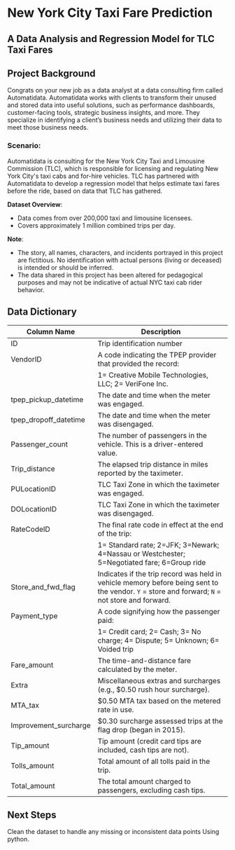 # New York City Taxi Fare Prediction

## A Data Analysis and Regression Model for TLC Taxi Fares

## Project Background
Congrats on your new job as a data analyst at a data consulting firm called Automatidata. Automatidata works with clients to transform their unused and stored data into useful solutions, such as performance dashboards, customer-facing tools, strategic business insights, and more. They specialize in identifying a client’s business needs and utilizing their data to meet those business needs.

### Scenario:
Automatidata is consulting for the New York City Taxi and Limousine Commission (TLC), which is responsible for licensing and regulating New York City's taxi cabs and for-hire vehicles. TLC has partnered with Automatidata to develop a regression model that helps estimate taxi fares before the ride, based on data that TLC has gathered.

**Dataset Overview**:
- Data comes from over 200,000 taxi and limousine licensees.
- Covers approximately 1 million combined trips per day.

**Note**:
- The story, all names, characters, and incidents portrayed in this project are fictitious. No identification with actual persons (living or deceased) is intended or should be inferred.
- The data shared in this project has been altered for pedagogical purposes and may not be indicative of actual NYC taxi cab rider behavior.

## Data Dictionary

| Column Name            | Description                                                                 |
|------------------------|-----------------------------------------------------------------------------|
| ID                     | Trip identification number                                                  |
| VendorID               | A code indicating the TPEP provider that provided the record:                |
|                        | 1= Creative Mobile Technologies, LLC; 2= VeriFone Inc.                      |
| tpep_pickup_datetime    | The date and time when the meter was engaged.                               |
| tpep_dropoff_datetime   | The date and time when the meter was disengaged.                            |
| Passenger_count         | The number of passengers in the vehicle. This is a driver-entered value.    |
| Trip_distance           | The elapsed trip distance in miles reported by the taximeter.               |
| PULocationID            | TLC Taxi Zone in which the taximeter was engaged.                           |
| DOLocationID            | TLC Taxi Zone in which the taximeter was disengaged.                        |
| RateCodeID              | The final rate code in effect at the end of the trip:                       |
|                        | 1= Standard rate; 2=JFK; 3=Newark; 4=Nassau or Westchester; 5=Negotiated fare; 6=Group ride |
| Store_and_fwd_flag      | Indicates if the trip record was held in vehicle memory before being sent to the vendor. `Y` = store and forward; `N` = not store and forward. |
| Payment_type            | A code signifying how the passenger paid:                                   |
|                        | 1= Credit card; 2= Cash; 3= No charge; 4= Dispute; 5= Unknown; 6= Voided trip |
| Fare_amount             | The time-and-distance fare calculated by the meter.                         |
| Extra                   | Miscellaneous extras and surcharges (e.g., $0.50 rush hour surcharge).      |
| MTA_tax                 | $0.50 MTA tax based on the metered rate in use.                             |
| Improvement_surcharge   | $0.30 surcharge assessed trips at the flag drop (began in 2015).            |
| Tip_amount              | Tip amount (credit card tips are included, cash tips are not).              |
| Tolls_amount            | Total amount of all tolls paid in the trip.                                 |
| Total_amount            | The total amount charged to passengers, excluding cash tips.                |

## Next Steps
Clean the dataset to handle any missing or inconsistent data points Using python.


